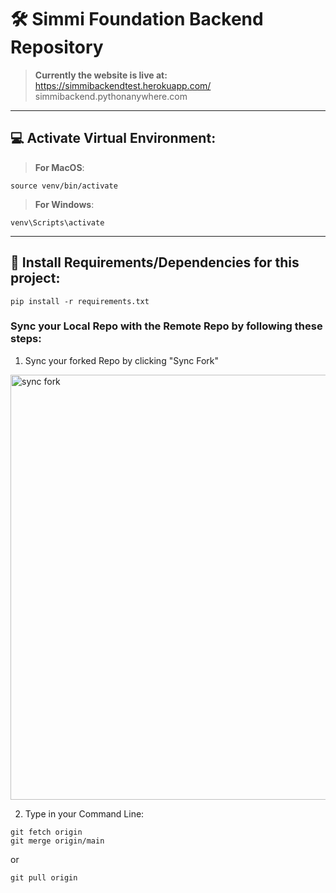 # 🛠 Simmi Foundation Backend Repository
> **Currently the website is live at:** https://simmibackendtest.herokuapp.com/
simmibackend.pythonanywhere.com

<hr>

## 💻 Activate Virtual Environment:
> **For MacOS**:
```
source venv/bin/activate
```
> **For Windows**:
```
venv\Scripts\activate
```

<hr>

## 💾 Install Requirements/Dependencies for this project:
```
pip install -r requirements.txt
```
### Sync your Local Repo with the Remote Repo by following these steps:
1. Sync your forked Repo by clicking "Sync Fork" 
<img width="680" alt="sync fork" src="https://user-images.githubusercontent.com/93470145/196637798-ee7e5bfc-bb22-47e9-8bd4-9751c15c47bf.png">

2. Type in your Command Line:
```
git fetch origin
git merge origin/main
```
or
```
git pull origin
```
